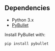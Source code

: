 ## Dependencies

- Python 3.x
- [PyBullet](https://pypi.org/project/pybullet/)

Install PyBullet with:

```bash
pip install pybullet
